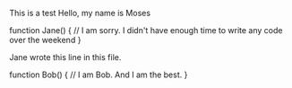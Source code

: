 This is a test
Hello, my name is Moses

function Jane()
{
    // I am sorry. I didn't have enough time to write any code over the weekend
}

Jane wrote this line in this file.

function Bob()
{
  // I am Bob. And I am the best.
}
